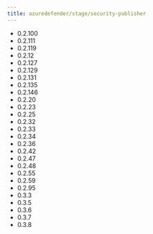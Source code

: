 ```yaml
---
title: azuredefender/stage/security-publisher
---
```

- 0.2.100
- 0.2.111
- 0.2.119
- 0.2.12
- 0.2.127
- 0.2.129
- 0.2.131
- 0.2.135
- 0.2.146
- 0.2.20
- 0.2.23
- 0.2.25
- 0.2.32
- 0.2.33
- 0.2.34
- 0.2.36
- 0.2.42
- 0.2.47
- 0.2.48
- 0.2.55
- 0.2.59
- 0.2.95
- 0.3.3
- 0.3.5
- 0.3.6
- 0.3.7
- 0.3.8
